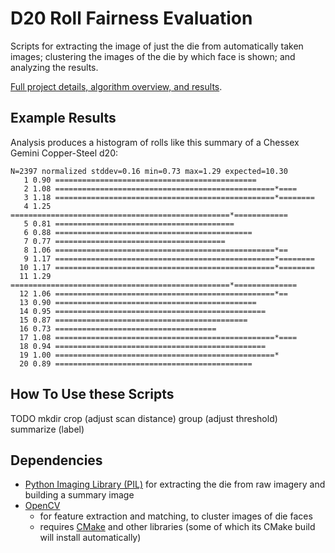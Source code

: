 # D20 Roll Fairness Evaluation

Scripts for extracting the image of just the die from automatically taken images; clustering the images of the die by which face is shown; and analyzing the results.

[Full project details, algorithm overview, and results](TODO).

## Example Results

Analysis produces a histogram of rolls like this summary of a Chessex Gemini Copper-Steel d20:

```
N=2397 normalized stddev=0.16 min=0.73 max=1.29 expected=10.30
   1 0.90 =============================================
   2 1.08 =================================================*====
   3 1.18 =================================================*========
   4 1.25 =================================================*============
   5 0.81 ========================================
   6 0.88 ============================================
   7 0.77 ======================================
   8 1.06 =================================================*==
   9 1.17 =================================================*========
  10 1.17 =================================================*========
  11 1.29 =================================================*==============
  12 1.06 =================================================*==
  13 0.90 =============================================
  14 0.95 ===============================================
  15 0.87 ===========================================
  16 0.73 ====================================
  17 1.08 =================================================*====
  18 0.94 ===============================================
  19 1.00 =================================================*
  20 0.89 ============================================
```

## How To Use these Scripts

TODO
mkdir
crop (adjust scan distance)
group (adjust threshold)
summarize (label)

## Dependencies

* [Python Imaging Library (PIL)](http://www.pythonware.com/products/pil/) for extracting the die from raw imagery and building a summary image
* [OpenCV](http://docs.opencv.org/doc/tutorials/introduction/linux_install/linux_install.html)
  * for feature extraction and matching, to cluster images of die faces
  * requires [CMake](https://cmake.org/install/) and other libraries (some of which its CMake build will install automatically)
